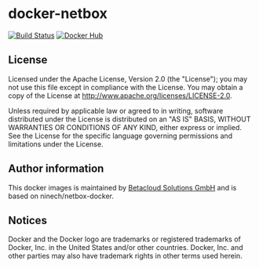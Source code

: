 # docker-netbox

[![Build Status](https://travis-ci.org/betacloud/docker-netbox.svg?branch=master)](https://travis-ci.org/betacloud/docker-netbox)
[![Docker Hub](https://img.shields.io/badge/Docker%20Hub-betaloud%2Fnetbox-blue.svg)](https://hub.docker.com/r/betacloud/netbox/)

License
-------

Licensed under the Apache License, Version 2.0 (the "License");
you may not use this file except in compliance with the License.
You may obtain a copy of the License at http://www.apache.org/licenses/LICENSE-2.0.

Unless required by applicable law or agreed to in writing, software
distributed under the License is distributed on an "AS IS" BASIS,
WITHOUT WARRANTIES OR CONDITIONS OF ANY KIND, either express or implied.
See the License for the specific language governing permissions and
limitations under the License.

Author information
------------------

This docker images is maintained by [Betacloud Solutions GmbH](https://betacloud-solutions.de)
and is based on ninech/netbox-docker.

Notices
-------

Docker and the Docker logo are trademarks or registered trademarks of Docker, Inc. in the
United States and/or other countries. Docker, Inc. and other parties may also have trademark
rights in other terms used herein.
